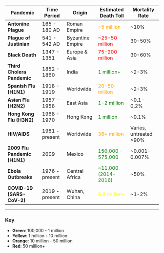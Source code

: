 
| Pandemic                    | Time Period           | Origin           | Estimated Death Toll           | Mortality Rate         |
|-----------------------------|-----------------------|------------------|---------------------------------|-------------------------|
| **Antonine Plague**         | 165 - 180 AD         | Roman Empire    | <span style="color:orange">~5 million</span>           | ~10%                    |
| **Plague of Justinian**     | 541 - 542 AD         | Byzantine Empire| <span style="color:red">~25-50 million</span>           | 30-50%                  |
| **Black Death**             | 1347 - 1351          | Europe & Asia   | <span style="color:red">75-200 million</span>           | 30-60%                  |
| **Third Cholera Pandemic**  | 1852 - 1860          | India           | <span style="color:green">1 million+</span>            | ~2-3%                   |
| **Spanish Flu (H1N1)**      | 1918 - 1919          | Worldwide       | <span style="color:orange">20-50 million</span>         | ~2-3%                   |
| **Asian Flu (H2N2)**        | 1957 - 1958          | East Asia       | <span style="color:green">1-2 million</span>            | ~0.1-0.2%               |
| **Hong Kong Flu (H3N2)**    | 1968 - 1970          | Hong Kong       | <span style="color:green">1 million</span>              | ~0.1%                   |
| **HIV/AIDS**                | 1981 - present       | Worldwide       | <span style="color:orange">36+ million</span>           | Varies, untreated >90%  |
| **2009 Flu Pandemic (H1N1)**| 2009                 | Mexico          | <span style="color:green">150,000 - 575,000</span>      | ~0.001-0.007%           |
| **Ebola Outbreaks**         | 1976 - present       | Central Africa  | <span style="color:green">~11,000 (2014-2016)</span>    | ~50%                    |
| **COVID-19 (SARS-CoV-2)**   | 2019 - present       | Wuhan, China    | <span style="color:yellow">6.9 million+</span>          | ~1-2%                   |

---

### Key
- **Green**: 100,000 - 1 million
- **Yellow**: 1 million - 10 million
- **Orange**: 10 million - 50 million
- **Red**: 50 million+
